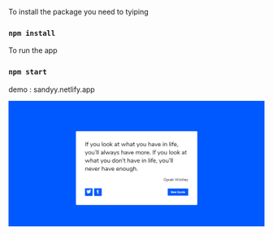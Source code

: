 
To install the package you need to tyiping
### `npm install`

To run the app
### `npm start`

demo : sandyy.netlify.app

![contact form](./randomquote.png)

